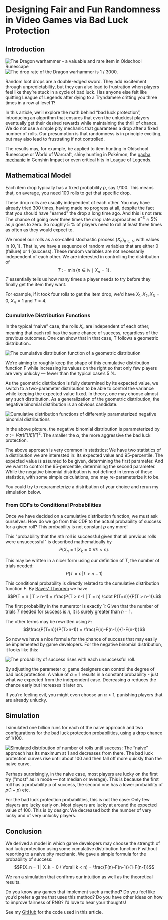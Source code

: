 # Designing Fair and Fun Randomness in Video Games via Bad Luck Protection

## Introduction

![The [Dragon warhammer](https://oldschool.runescape.wiki/w/Dragon_warhammer) - a valuable and rare item in [Oldschool Runescape](https://oldschool.runescape.com/)](docs/120px-Dragon_warhammer_detail.webp) ![The drop rate of the Dragon warhammer is 1 / 3000.](docs/Dragon%20Warhammer%20Drop%20Rate.png)

Random loot drops are a double-edged sword. They add excitement through unpredictability, but they can also lead to frustration when players feel like they’re stuck in a cycle of bad luck. Has anyone else felt like quitting League of Legends after dying to a Tryndamere critting you three times in a row at level 1?

In this article, we’ll explore the math behind “bad luck protection”, introducing an algorithm that ensures that even the unluckiest players eventually get their desired rewards while maintaining the thrill of chance. We do not use a simple pity mechanic that guarantees a drop after a fixed number of rolls. Our presumption is that randomness is in principle exciting, but may also lead to frustrating if not controlled.

The results may, for example, be applied to item hunting in Oldschool Runescape or World of Warcraft, shiny hunting in Pokémon, the [gacha mechanic](https://en.wikipedia.org/wiki/Gacha_game) in Genshin Impact or even critical hits in League of Legends.

## Mathematical Model

Each item drop typically has a fixed probability $p$, say $1 / 100$. This means that, on average, you need 100 rolls to get that specific drop.

These drop rolls are usually independent of each other. You may have already tried 300 times, having made no progress at all, despite the fact that you should have "earned" the drop a long time ago. And this is not rare: The chance of going over three times the drop rate approaches $e^{-3} \approx 5 \%$ as $p$ goes to zero. So roughly 5 % of players need to roll at least three times as often as they would expect to.

We model our rolls as a so-called stochastic process $(X_n)_{n \in \mathbb{N}}$ with values in $\{0, 1\}$.
That is, we have a sequence of random variables that are either 0 (failure) or 1 (success). These random variables are not necessarily independent of each other. We are interested in controlling the distribution of
$$T := \min\{n \in \mathbb{N} \mid X_n = 1\}.$$
$T$  essentially tells us how many times a player needs to try before they finally get the item they want.

For example, if it took four rolls to get the item drop, we'd have $X_1, X_2, X_3 = 0$, $X_4 = 1$ and $T = 4$.

### Cumulative Distribution Functions

In the typical “naive” case, the rolls $X_n$ are independent of each other, meaning that each roll has the same chance of success, regardless of the previous outcomes. One can show that in that case, T follows a geometric distribution..

![The cumulative distribution function of a geometric distribution](docs/cdf_geometric_distribution.png)

We’re aiming to roughly keep the shape of this cumulative distribution function F while increasing its values on the right so that only few players are very unlucky — fewer than the typical case’s 5 %.

As the geometric distribution is fully determined by its expected value, we switch to a two-parameter distribution to be able to control the variance while keeping the expected value fixed. In theory, one may choose almost any such distribution. As a generalization of the geometric distribution, the negative binomial distribution is an obvious candidate.

![Cumulative distribution functions of differently parameterized negative binomial distributions](docs/cdf_binomial_distribution_different_alphas.png)

In the above picture, the negative binomial distribution is parameterized by $\alpha := Var(F) / E[F]^2$. The smaller the $\alpha$, the more aggressive the bad luck protection.

The above approach is very common in statistics: We have two statistics of a distribution we are interested in: Its expected value and 95-percentile. The expected value is assumed to be given, determining the first parameter. And we want to control the 95-percentile, determining the second parameter. While the negative binomial distribution is not defined in terms of these statistics, with some simple calculations, one may re-parameterize it to be.

You could try to reparameterize a distribution of your choice and rerun my simulation below.

### From CDFs to Conditional Probabilities

Once we have decided on a cumulative distribution function, we must ask ourselves: How do we go from this CDF to the actual probability of success for a given roll? This probability is not constant $p$ any more!

This "probability that the $n$th roll is successful given that all previous rolls were unsuccessful" is described mathematically by
$$P(X_n = 1 | X_k = 0 \ \forall k < n).$$

This may be written in a nicer form using our definition of $T$, the number of trials needed:
$$P(T = n | T > n-1)$$

This conditional probability is directly related to the cumulative distribution function $F$.
By [Bayes' Theorem](https://en.wikipedia.org/wiki/Bayes%27_theorem) we have
$$P(T = n | T > n-1) = \frac{P(T > n-1 | T = n) \cdot P(T=n)}{P(T > n-1)}.$$

The first probability in the numerator is exactly 1: Given that the number of trials $T$ needed for success is $n$, it is surely greater than $n-1$.

The other terms may be rewritten using $F$:
$$\frac{P(T=n)}{P(T>n-1)} = \frac{F(n)-F(n-1)}{1-F(n-1)}$$

So now we have a nice formula for the chance of success that may easily be implemented by game developers. For the negative binomial distribution, it looks like this:

![The probability of success rises with each unsuccessful roll.](docs/probability%20of%20success.png)

By adjusting the parameter $\alpha$, game designers can control the degree of bad luck protection. A value of $\alpha = 1$ results in a constant probability - just what we expected from the independent case. Decreasing $\alpha$ reduces the chance early but increases it later on.

If you’re feeling evil, you might even choose an $\alpha > 1$, punishing players that are already unlucky.

## Simulation

I simulated one billion runs for each of the naive approach and two configurations for the bad luck protection probabilities, using a drop chance of $1/100$.

![Simulated distribution of number of rolls until success: The “naive” approach has its maximum at 1 and decreases from there. The bad luck protection curves rise until about 100 and then fall off more quickly than the naive curve.](docs/simulated%20pdf%20number%20of%20rolls%20until%20success.png)

Perhaps surprisingly, in the naive case, most players are lucky on the first try ("most" as in mode — not median or average). This is because the first roll has a probability p of success, the second one has a lower probability of $p(1-p)$ etc.

For the bad luck protection probabilities, this is not the case: Only few players are lucky early on. Most players are lucky at around the expected value of 100. This is by design: We decreased both the number of very lucky and of very unlucky players.

## Conclusion

We derived a model in which game developers may choose the strength of bad luck protection using some cumulative distribution function $F$ without resorting to a naive pity mechanic. We gave a simple formula for the probability of success:
$$P(X_n = 1 | X_k = 0 \ \forall k < n) = \frac{F(n)-F(n-1)}{1-F(n-1)}$$

We ran a simulation that confirms our intuition as well as the theoretical results.

Do you know any games that implement such a method? Do you feel like you’d prefer a game that uses this method? Do you have other ideas on how to improve fairness of RNG? I’d love to hear your thoughts!

See my [GitHub](https://github.com/NiklasvonM/Bad-Luck-Protection) for the code used in this article.
